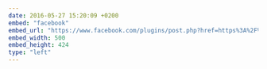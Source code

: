 ```yaml
---
date: 2016-05-27 15:20:09 +0200
embed: "facebook"
embed_url: "https://www.facebook.com/plugins/post.php?href=https%3A%2F%2Fwww.facebook.com%2Fphoto.php%3Ffbid%3D1005150422855537%26set%3Da.434824216554830.89303.100000817666251%26type%3D3&width=500"
embed_width: 500
embed_height: 424
type: "left"
---
```

